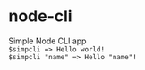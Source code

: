 # node-cli

Simple Node CLI app <br/>
`$simpcli => Hello world!` <br/>
`$simpcli "name" => Hello "name"!`
